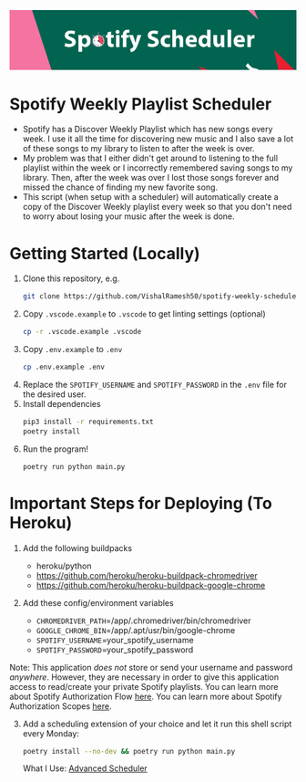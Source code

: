 ![Spotify Scheduler Banner](./assets/spotify-scheduler-banner.png)

# Spotify Weekly Playlist Scheduler

- Spotify has a Discover Weekly Playlist which has new songs every week. I use it all the time for discovering new music and I also save a lot of these songs to my library to listen to after the week is over.
- My problem was that I either didn't get around to listening to the full playlist within the week or I incorrectly remembered saving songs to my library. Then, after the week was over I lost those songs forever and missed the chance of finding my new favorite song.
- This script (when setup with a scheduler) will automatically create a copy of the Discover Weekly playlist every week so that you don't need to worry about losing your music after the week is done.

# Getting Started (Locally)

1. Clone this repository, e.g.
   ```sh
   git clone https://github.com/VishalRamesh50/spotify-weekly-scheduler.git
   ```
2. Copy `.vscode.example` to `.vscode` to get linting settings (optional)
   ```sh
   cp -r .vscode.example .vscode
   ```
3. Copy `.env.example` to `.env`
   ```sh
   cp .env.example .env
   ```
4. Replace the `SPOTIFY_USERNAME` and `SPOTIFY_PASSWORD` in the `.env` file for the desired user.
5. Install dependencies
   ```sh
   pip3 install -r requirements.txt
   poetry install
   ```
6. Run the program!
   ```sh
   poetry run python main.py
   ```

# Important Steps for Deploying (To Heroku)

1. Add the following buildpacks

   - heroku/python
   - https://github.com/heroku/heroku-buildpack-chromedriver
   - https://github.com/heroku/heroku-buildpack-google-chrome

2. Add these config/environment variables
   - `CHROMEDRIVER_PATH`=/app/.chromedriver/bin/chromedriver
   - `GOOGLE_CHROME_BIN`=/app/.apt/usr/bin/google-chrome
   - `SPOTIFY_USERNAME`=your_spotify_username
   - `SPOTIFY_PASSWORD`=your_spotify_password

Note: This application _does not_ store or send your username and password _anywhere_. However, they are necessary in order to give this application access to read/create your private Spotify playlists. You can learn more about Spotify Authorization Flow [here](https://developer.spotify.com/documentation/general/guides/authorization-guide/). You can learn more about Spotify Authorization Scopes [here](https://developer.spotify.com/documentation/general/guides/scopes/).

3. Add a scheduling extension of your choice and let it run this shell script every Monday:
   ```sh
   poetry install --no-dev && poetry run python main.py
   ```
   What I Use: [Advanced Scheduler](https://elements.heroku.com/addons/advanced-scheduler)
